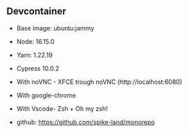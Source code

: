 ## Devcontainer

- Base image: ubuntu:jammy
- Node: 16.15.0
- Yarn: 1.22.19
- Cypress 10.0.2
- With noVNC - XFCE trough noVNC (http://localhost:6080)
- With google-chrome
- With Vscode- Zsh + Oh my zsh!

- github: https://github.com/spike-land/monorepo

